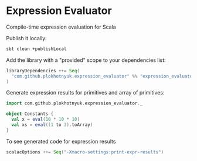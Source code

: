 # Expression Evaluator
Compile-time expression evaluation for Scala

Publish it locally:

```bash
sbt clean +publishLocal
``` 

Add the library with a "provided" scope to your dependencies list:

```sbt
libraryDependencies ++= Seq(
  "com.github.plokhotnyuk.expression_evaluator" %% "expression_evaluator" % "0.0.1-SNAPSHOT" % Provided // required only in compile-time
)
```

Generate expression results for primitives and array of primitives:
    
```scala
import com.github.plokhotnyuk.expression_evaluator._

object Constants {
  val x = eval(10 * 10 * 10)
  val xs = eval((1 to 3).toArray)
}
```

To see generated code for expression results

```sbt
scalacOptions ++= Seq("-Xmacro-settings:print-expr-results")
```
